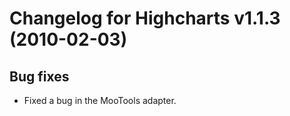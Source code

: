 # Changelog for Highcharts v1.1.3 (2010-02-03)
        

## Bug fixes
- Fixed a bug in the MooTools adapter.